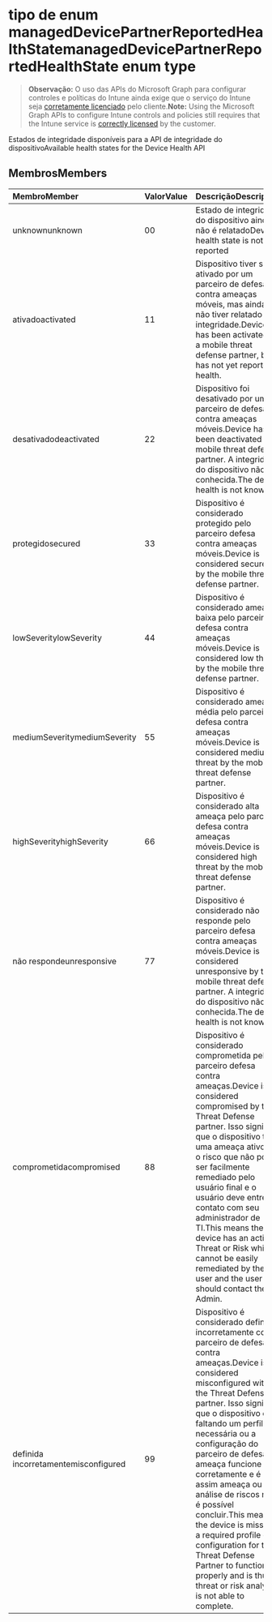 # <a name="manageddevicepartnerreportedhealthstate-enum-type"></a><span data-ttu-id="9a368-101">tipo de enum managedDevicePartnerReportedHealthState</span><span class="sxs-lookup"><span data-stu-id="9a368-101">managedDevicePartnerReportedHealthState enum type</span></span>

> <span data-ttu-id="9a368-102">**Observação:** O uso das APIs do Microsoft Graph para configurar controles e políticas do Intune ainda exige que o serviço do Intune seja [corretamente licenciado](https://go.microsoft.com/fwlink/?linkid=839381) pelo cliente.</span><span class="sxs-lookup"><span data-stu-id="9a368-102">**Note:** Using the Microsoft Graph APIs to configure Intune controls and policies still requires that the Intune service is [correctly licensed](https://go.microsoft.com/fwlink/?linkid=839381) by the customer.</span></span>

<span data-ttu-id="9a368-103">Estados de integridade disponíveis para a API de integridade do dispositivo</span><span class="sxs-lookup"><span data-stu-id="9a368-103">Available health states for the Device Health API</span></span>
## <a name="members"></a><span data-ttu-id="9a368-104">Membros</span><span class="sxs-lookup"><span data-stu-id="9a368-104">Members</span></span>
|<span data-ttu-id="9a368-105">Membro</span><span class="sxs-lookup"><span data-stu-id="9a368-105">Member</span></span>|<span data-ttu-id="9a368-106">Valor</span><span class="sxs-lookup"><span data-stu-id="9a368-106">Value</span></span>|<span data-ttu-id="9a368-107">Descrição</span><span class="sxs-lookup"><span data-stu-id="9a368-107">Description</span></span>|
|:---|:---|:---|
|<span data-ttu-id="9a368-108">unknown</span><span class="sxs-lookup"><span data-stu-id="9a368-108">unknown</span></span>|<span data-ttu-id="9a368-109">0</span><span class="sxs-lookup"><span data-stu-id="9a368-109">0</span></span>|<span data-ttu-id="9a368-110">Estado de integridade do dispositivo ainda não é relatado</span><span class="sxs-lookup"><span data-stu-id="9a368-110">Device health state is not yet reported</span></span>|
|<span data-ttu-id="9a368-111">ativado</span><span class="sxs-lookup"><span data-stu-id="9a368-111">activated</span></span>|<span data-ttu-id="9a368-112">1</span><span class="sxs-lookup"><span data-stu-id="9a368-112">1</span></span>|<span data-ttu-id="9a368-113">Dispositivo tiver sido ativado por um parceiro de defesa contra ameaças móveis, mas ainda não tiver relatado integridade.</span><span class="sxs-lookup"><span data-stu-id="9a368-113">Device has been activated by a mobile threat defense partner, but has not yet reported health.</span></span>|
|<span data-ttu-id="9a368-114">desativado</span><span class="sxs-lookup"><span data-stu-id="9a368-114">deactivated</span></span>|<span data-ttu-id="9a368-115">2</span><span class="sxs-lookup"><span data-stu-id="9a368-115">2</span></span>|<span data-ttu-id="9a368-116">Dispositivo foi desativado por um parceiro de defesa contra ameaças móveis.</span><span class="sxs-lookup"><span data-stu-id="9a368-116">Device has been deactivated by a mobile threat defense partner.</span></span> <span data-ttu-id="9a368-117">A integridade do dispositivo não é conhecida.</span><span class="sxs-lookup"><span data-stu-id="9a368-117">The device health is not known.</span></span>|
|<span data-ttu-id="9a368-118">protegido</span><span class="sxs-lookup"><span data-stu-id="9a368-118">secured</span></span>|<span data-ttu-id="9a368-119">3</span><span class="sxs-lookup"><span data-stu-id="9a368-119">3</span></span>|<span data-ttu-id="9a368-120">Dispositivo é considerado protegido pelo parceiro defesa contra ameaças móveis.</span><span class="sxs-lookup"><span data-stu-id="9a368-120">Device is considered secured by the mobile threat defense partner.</span></span>|
|<span data-ttu-id="9a368-121">lowSeverity</span><span class="sxs-lookup"><span data-stu-id="9a368-121">lowSeverity</span></span>|<span data-ttu-id="9a368-122">4</span><span class="sxs-lookup"><span data-stu-id="9a368-122">4</span></span>|<span data-ttu-id="9a368-123">Dispositivo é considerado ameaça baixa pelo parceiro defesa contra ameaças móveis.</span><span class="sxs-lookup"><span data-stu-id="9a368-123">Device is considered low threat by the mobile threat defense partner.</span></span>|
|<span data-ttu-id="9a368-124">mediumSeverity</span><span class="sxs-lookup"><span data-stu-id="9a368-124">mediumSeverity</span></span>|<span data-ttu-id="9a368-125">5</span><span class="sxs-lookup"><span data-stu-id="9a368-125">5</span></span>|<span data-ttu-id="9a368-126">Dispositivo é considerado ameaça média pelo parceiro defesa contra ameaças móveis.</span><span class="sxs-lookup"><span data-stu-id="9a368-126">Device is considered medium threat by the mobile threat defense partner.</span></span>|
|<span data-ttu-id="9a368-127">highSeverity</span><span class="sxs-lookup"><span data-stu-id="9a368-127">highSeverity</span></span>|<span data-ttu-id="9a368-128">6</span><span class="sxs-lookup"><span data-stu-id="9a368-128">6</span></span>|<span data-ttu-id="9a368-129">Dispositivo é considerado alta ameaça pelo parceiro defesa contra ameaças móveis.</span><span class="sxs-lookup"><span data-stu-id="9a368-129">Device is considered high threat by the mobile threat defense partner.</span></span>|
|<span data-ttu-id="9a368-130">não responde</span><span class="sxs-lookup"><span data-stu-id="9a368-130">unresponsive</span></span>|<span data-ttu-id="9a368-131">7</span><span class="sxs-lookup"><span data-stu-id="9a368-131">7</span></span>|<span data-ttu-id="9a368-132">Dispositivo é considerado não responde pelo parceiro defesa contra ameaças móveis.</span><span class="sxs-lookup"><span data-stu-id="9a368-132">Device is considered unresponsive by the mobile threat defense partner.</span></span> <span data-ttu-id="9a368-133">A integridade do dispositivo não é conhecida.</span><span class="sxs-lookup"><span data-stu-id="9a368-133">The device health is not known.</span></span>|
|<span data-ttu-id="9a368-134">comprometida</span><span class="sxs-lookup"><span data-stu-id="9a368-134">compromised</span></span>|<span data-ttu-id="9a368-135">8</span><span class="sxs-lookup"><span data-stu-id="9a368-135">8</span></span>|<span data-ttu-id="9a368-136">Dispositivo é considerado comprometida pelo parceiro defesa contra ameaças.</span><span class="sxs-lookup"><span data-stu-id="9a368-136">Device is considered compromised by the Threat Defense partner.</span></span> <span data-ttu-id="9a368-137">Isso significa que o dispositivo tem uma ameaça ativo ou o risco que não pode ser facilmente remediado pelo usuário final e o usuário deve entre em contato com seu administrador de TI.</span><span class="sxs-lookup"><span data-stu-id="9a368-137">This means the device has an active Threat or Risk which cannot be easily remediated by the end user and the user should contact their IT Admin.</span></span>|
|<span data-ttu-id="9a368-138">definida incorretamente</span><span class="sxs-lookup"><span data-stu-id="9a368-138">misconfigured</span></span>|<span data-ttu-id="9a368-139">9</span><span class="sxs-lookup"><span data-stu-id="9a368-139">9</span></span>|<span data-ttu-id="9a368-140">Dispositivo é considerado definida incorretamente com o parceiro de defesa contra ameaças.</span><span class="sxs-lookup"><span data-stu-id="9a368-140">Device is considered misconfigured with the Threat Defense partner.</span></span> <span data-ttu-id="9a368-141">Isso significa que o dispositivo está faltando um perfil necessária ou a configuração do parceiro de defesa de ameaça funcione corretamente e é assim ameaça ou a análise de riscos não é possível concluir.</span><span class="sxs-lookup"><span data-stu-id="9a368-141">This means the device is missing a required profile or configuration for the Threat Defense Partner to function properly and is thus threat or risk analysis is not able to complete.</span></span>|



